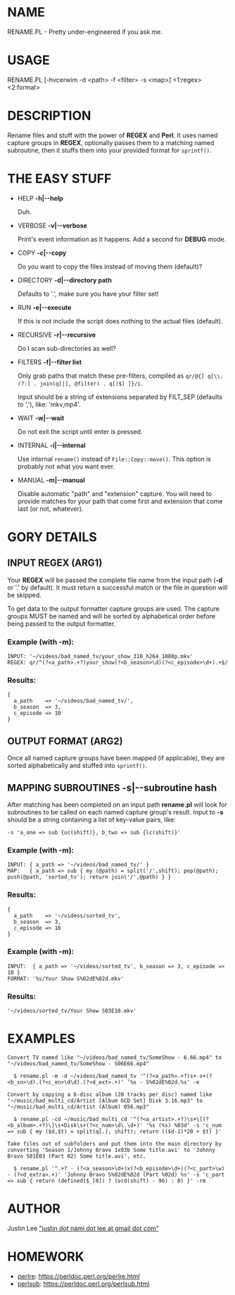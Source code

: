 # NAME

RENAME.PL - Pretty under-engineered if you ask me.

# USAGE

RENAME.PL \[-hvcerwim -d &lt;path> -f &lt;filter> -s &lt;map>\] <1:regex> <2:format>

# DESCRIPTION

Rename files and stuff with the power of **REGEX** and **Perl**.  It uses named capture groups in **REGEX**, optionally passes them to a matching named subroutine, then it stuffs them into your provided format for `sprintf()`.

# THE EASY STUFF

- HELP **-h|--help**

    Duh.

- VERBOSE **-v|--verbose**

    Print's event information as it happens.  Add a second for **DEBUG** mode.

- COPY **-c|--copy**

    Do you want to copy the files instead of moving them (default)?

- DIRECTORY **-d|--directory path**

    Defaults to '.', make sure you have your filter set!

- RUN **-e|--execute**

    If this is not include the script does nothing to the actual files (default).

- RECURSIVE **-r|--recursive**

    Do I scan sub-directories as well?

- FILTERS **-f|--filter list**

    Only grab paths that match these pre-filters, compiled as `qr/@{[ q[\\.(?:] . join(q[|], @filter) . q[)$] ]}/i`.

    Input should be a string of extensions separated by FILT\_SEP (defaults to ','), like: 'mkv,mp4'.

- WAIT **-w|--wait**

    Do not exit the script until enter is pressed.

- INTERNAL **-i|--internal**

    Use internal `rename()` instead of `File::Copy::move()`.  This option is probably not what you want ever.

- MANUAL **-m|--manual**

    Disable automatic "path" and "extension" capture.  You will need to provide matches for your path that come first and extension that come last (or not, whatever).

# GORY DETAILS

## INPUT REGEX (**ARG1**)

Your **REGEX** will be passed the complete file name from the input path (**-d** or '.' by default).  It must return a successful match or the file in question will be skipped.

To get data to the output formatter capture groups are used.  The capture groups MUST be named and will be sorted by alphabetical order before being passed to the output formatter.

### Example (with **-m**):

    INPUT: '~/videos/bad_named_tv/your_show_310_h264_1080p.mkv'
    REGEX: qr/^(?<a_path>.+?)your_show(?<b_season>\d)(?<c_episode>\d+).+$/

### Results:

    {
      a_path    => '~/videos/bad_named_tv/',
      b_season  => 3,
      c_episode => 10
    }

## OUTPUT FORMAT (**ARG2**)

Once all named capture groups have been mapped (if applicable), they are sorted alphabetically and stuffed into `sprintf()`.

## MAPPING SUBROUTINES **-s|--subroutine hash**

After matching has been completed on an input path **rename.pl** will look for subroutines to be called on each named capture group's result.  Input to **-s** should be a string containing a list of key-value pairs, like:

    -s 'a_one => sub {uc(shift)}, b_two => sub {lc(shift)}'

### Example (with **-m**):

    INPUT: { a_path => '~/videos/bad_named_tv/' }
    MAP:   { a_path => sub { my (@path) = split('/',shift); pop(@path); push(@path, 'sorted_tv'); return join('/',@path) } }

### Results:

    {
      a_path    => '~/videos/sorted_tv',
      b_season  => 3,
      c_episode => 10
    }

### Example (with **-m**):

    INPUT:  { a_path => '~/videos/sorted_tv', b_season => 3, c_episode => 10 }
    FORMAT: '%s/Your Show S%02dE%02d.mkv'

### Results:

    '~/videos/sorted_tv/Your Show S03E10.mkv'

# EXAMPLES

    Convert TV named like "~/videos/bad_named_tv/SomeShow - 6.66.mp4" to "~/videos/bad_named_tv/SomeShow - S06E66.mp4"

      $ rename.pl -m -d ~/videos/bad_named_tv '^(?<a_path>.+?)s+-s+(?<b_sn>\d).(?<c_en>\d\d).(?<d_ext>.+)' '%s - S%02dE%02d.%s' -e

    Convert by copying a 6-disc album (20 tracks per disc) named like "~/music/bad_multi_cd/Artist [Album 6CD Set] Disk 3.16.mp3" to "~/music/bad_multi_cd/Artist (Album) 056.mp3"

      $ rename.pl -cd ~/music/bad_multi_cd '^(?<a_artist>.+?)\s+\[(?<b_album>.+?)\]\s+Disk\s+(?<c_num>\d\.\d+)' '%s (%s) %03d' -s 'c_num => sub { my ($d,$t) = split(q[.], shift); return (($d-1)*20 + $t) }' 

    Take files out of subfolders and put them into the main directory by converting 'Season 1/Johnny Bravo 1x03b Some title.avi' to 'Johnny Bravo S01E03 (Part 02) Some title.avi', etc.

      $ rename.pl '^.+? - (?<a_season>\d+)x(?<b_episode>\d+)(?<c_part>\w) - (?<d_extra>.+)' 'Johnny Bravo S%02dE%02d (Part %02d) %s' -s 'c_part => sub { return (defined($_[0]) ? (ord(shift) - 96) : 0) }' -rm

# AUTHOR

Justin Lee ["justin dot nami dot lee at gmail dot com"](#justin-dot-nami-dot-lee-at-gmail-dot-com)

# HOMEWORK

- [perlre](https://metacpan.org/pod/perlre): https://perldoc.perl.org/perlre.html
- [perlsub](https://metacpan.org/pod/perlsub): https://perldoc.perl.org/perlsub.html
